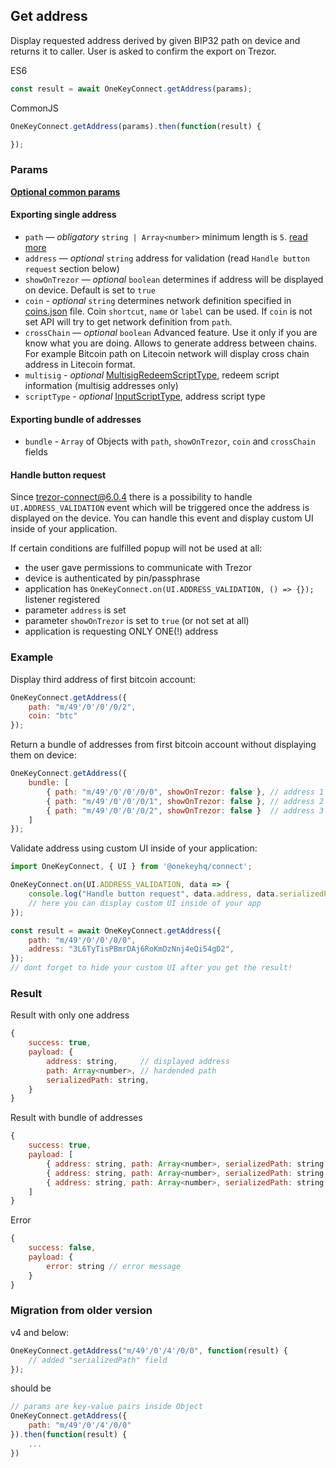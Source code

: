 ## Get address
Display requested address derived by given BIP32 path on device and returns it to caller. User is asked to confirm the export on Trezor.

ES6
```javascript
const result = await OneKeyConnect.getAddress(params);
```

CommonJS
```javascript
OneKeyConnect.getAddress(params).then(function(result) {

});
```

### Params
[****Optional common params****](commonParams.md)
#### Exporting single address
* `path` — *obligatory* `string | Array<number>` minimum length is `5`. [read more](path.md)
* `address` — *optional* `string` address for validation (read `Handle button request` section below)
* `showOnTrezor` — *optional* `boolean` determines if address will be displayed on device. Default is set to `true`
* `coin` - *optional* `string` determines network definition specified in [coins.json](../../src/data/coins.json) file. Coin `shortcut`, `name` or `label` can be used. If `coin` is not set API will try to get network definition from `path`.
* `crossChain` — *optional* `boolean` Advanced feature. Use it only if you are know what you are doing. Allows to generate address between chains. For example Bitcoin path on Litecoin network will display cross chain address in Litecoin format.
* `multisig` - *optional* [MultisigRedeemScriptType](../../src/js/types/trezor.js#L107), redeem script information (multisig addresses only)
* `scriptType` - *optional* [InputScriptType](../../src/js/types/trezor.js#L113), address script type

#### Exporting bundle of addresses
* `bundle` - `Array` of Objects with `path`, `showOnTrezor`, `coin` and `crossChain` fields

#### Handle button request
Since trezor-connect@6.0.4 there is a possibility to handle `UI.ADDRESS_VALIDATION` event which will be triggered once the address is displayed on the device.
You can handle this event and display custom UI inside of your application.

If certain conditions are fulfilled popup will not be used at all:
- the user gave permissions to communicate with Trezor
- device is authenticated by pin/passphrase
- application has `OneKeyConnect.on(UI.ADDRESS_VALIDATION, () => {});` listener registered
- parameter `address` is set
- parameter `showOnTrezor` is set to `true` (or not set at all)
- application is requesting ONLY ONE(!) address


### Example
Display third address of first bitcoin account:
```javascript
OneKeyConnect.getAddress({
    path: "m/49'/0'/0'/0/2",
    coin: "btc"
});
```
Return a bundle of addresses from first bitcoin account without displaying them on device:
```javascript
OneKeyConnect.getAddress({
    bundle: [
        { path: "m/49'/0'/0'/0/0", showOnTrezor: false }, // address 1
        { path: "m/49'/0'/0'/0/1", showOnTrezor: false }, // address 2
        { path: "m/49'/0'/0'/0/2", showOnTrezor: false }  // address 3
    ]
});
```
Validate address using custom UI inside of your application:
```javascript
import OneKeyConnect, { UI } from '@onekeyhq/connect';

OneKeyConnect.on(UI.ADDRESS_VALIDATION, data => {
    console.log("Handle button request", data.address, data.serializedPath);
    // here you can display custom UI inside of your app
});

const result = await OneKeyConnect.getAddress({
    path: "m/49'/0'/0'/0/0",
    address: "3L6TyTisPBmrDAj6RoKmDzNnj4eQi54gD2",
});
// dont forget to hide your custom UI after you get the result!
```

### Result
Result with only one address
```javascript
{
    success: true,
    payload: {
        address: string,     // displayed address
        path: Array<number>, // hardended path
        serializedPath: string,
    }
}
```
Result with bundle of addresses
```javascript
{
    success: true,
    payload: [
        { address: string, path: Array<number>, serializedPath: string }, // address 1
        { address: string, path: Array<number>, serializedPath: string }, // address 2
        { address: string, path: Array<number>, serializedPath: string }, // address 3
    ]
}
```
Error
```javascript
{
    success: false,
    payload: {
        error: string // error message
    }
}
```

### Migration from older version

v4 and below:
```javascript
OneKeyConnect.getAddress("m/49'/0'/4'/0/0", function(result) {
    // added "serializedPath" field
});
```
should be
```javascript
// params are key-value pairs inside Object
OneKeyConnect.getAddress({ 
    path: "m/49'/0'/4'/0/0" 
}).then(function(result) {
    ...
})
```
